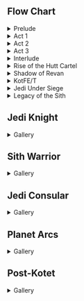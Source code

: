 ## Flow Chart
<details><summary>Prelude</summary><img src="img/swtor.1.0.png" /></details>
<details><summary>Act 1</summary><img src="img/swtor.1.1.png" /></details>
<details><summary>Act 2</summary><img src="img/swtor.1.2.png" /></details>
<details><summary>Act 3</summary><img src="img/swtor.1.3.png" /></details>
<details><summary>Interlude</summary><img src="img/swtor.1.4.png" /></details>
<details><summary>Rise of the Hutt Cartel</summary><img src="img/swtor.2.png" /></details>
<details><summary>Shadow of Revan</summary><img src="img/swtor.3.png" /></details>
<details><summary>KotFE/T</summary><img src="img/swtor.4.5.png" /></details>
<details><summary>Jedi Under Siege</summary><img src="img/swtor.6.png" /></details>
<details><summary>Legacy of the Sith</summary><img src="img/swtor.7.png" /></details>


## Jedi Knight
<details><summary>Gallery</summary>
<ul>
<li><a href="/swtor.knight.1.0.1.tython">swtor.knight.1.0.1.tython</a></li>
<li><a href="/swtor.knight.1.0.2.fleet">swtor.knight.1.0.2.fleet</a></li>
<li><a href="/swtor.knight.1.0.3.coruscant">swtor.knight.1.0.3.coruscant</a></li>
<li><a href="/swtor.knight.1.1.1.ord.mantell">swtor.knight.1.1.1.ord.mantell</a></li>
<li><a href="/swtor.knight.1.1.2.taris">swtor.knight.1.1.2.taris</a></li>
<li><a href="/swtor.knight.1.1.3.nar.shaddaa">swtor.knight.1.1.3.nar.shaddaa</a></li>
<li><a href="/swtor.knight.1.1.4.abandonded.mining.facility.and.tython">swtor.knight.1.1.4.abandonded.mining.facility.and.tython</a></li>
<li><a href="/swtor.knight.1.1.5.alderaan">swtor.knight.1.1.5.alderaan</a></li>
<li><a href="/swtor.knight.1.1.6.tatooine">swtor.knight.1.1.6.tatooine</a></li>
<li><a href="/swtor.knight.1.1.7.uphrades">swtor.knight.1.1.7.uphrades</a></li>
<li><a href="/swtor.knight.1.1.8.opressor.and.tython">swtor.knight.1.1.8.opressor.and.tython</a></li>
<li><a href="/swtor.knight.1.2.1.balmorra">swtor.knight.1.2.1.balmorra</a></li>
<li><a href="/swtor.knight.1.2.2.quesh">swtor.knight.1.2.2.quesh</a></li>
<li><a href="/swtor.knight.1.2.3.hoth">swtor.knight.1.2.3.hoth</a></li>
<li><a href="/swtor.knight.1.2.4.fp.jedi.prisoner.taral.v.maelstrom.prison">swtor.knight.1.2.4.fp.jedi.prisoner.taral.v.maelstrom.prison</a></li>
<li><a href="/swtor.knight.1.2.5.emperor.fortress">swtor.knight.1.2.5.emperor.fortress</a></li>
<li><a href="/swtor.knight.1.3.1.belsavis">swtor.knight.1.3.1.belsavis</a></li>
<li><a href="/swtor.knight.1.3.2.korriban.flame">swtor.knight.1.3.2.korriban.flame</a></li>
<li><a href="/swtor.knight.1.3.3.voss">swtor.knight.1.3.3.voss</a></li>
<li><a href="/swtor.knight.1.3.4.corellia">swtor.knight.1.3.4.corellia</a></li>
<li><a href="/swtor.knight.1.3.5.dromund.kaas">swtor.knight.1.3.5.dromund.kaas</a></li>
</ul>
</details>

## Sith Warrior 
<details><summary>Gallery</summary><ul>
<li><a href="/swtor.warrior.0.1.korriban">swtor.warrior.0.1.korriban</a></li>
<li><a href="/swtor.warrior.0.2.black.talon">swtor.warrior.0.2.black.talon</a></li>
<li><a href="/swtor.warrior.0.3.dromund.kaas.n.vette.n.hk">swtor.warrior.0.3.dromund.kaas.n.vette.n.hk</a></li>
<li><a href="/swtor.warrior.1.1.balmorra">swtor.warrior.1.1.balmorra</a></li>
<li><a href="/swtor.warrior.1.2.nar.shaddaa">swtor.warrior.1.2.nar.shaddaa</a></li>
<li><a href="/swtor.warrior.1.3.orbital.station">swtor.warrior.1.3.orbital.station</a></li>
<li><a href="/swtor.warrior.1.4.alderaan">swtor.warrior.1.4.alderaan</a></li>
<li><a href="/swtor.warrior.1.5.tatooine">swtor.warrior.1.5.tatooine</a></li>
<li><a href="/swtor.warrior.1.6.jaessa.ship">swtor.warrior.1.6.jaessa.ship</a></li>
<li><a href="/swtor.warrior.1.7.hutta">swtor.warrior.1.7.hutta</a></li>
<li><a href="/swtor.warrior.2.0.plan.zero">swtor.warrior.2.0.plan.zero</a></li>
<li><a href="/swtor.warrior.2.1.taris">swtor.warrior.2.1.taris</a></li>
<li><a href="/swtor.warrior.2.2.darth.vengean.flagship">swtor.warrior.2.2.darth.vengean.flagship</a></li>
<li><a href="/swtor.warrior.2.3.hoth">swtor.warrior.2.3.hoth</a></li>
<li><a href="/swtor.warrior.2.4.dromund.kaas">swtor.warrior.2.4.dromund.kaas</a></li>
<li><a href="/swtor.warrior.3.1.quesh">swtor.warrior.3.1.quesh</a></li>
<li><a href="/swtor.warrior.3.2.belsavis">swtor.warrior.3.2.belsavis</a></li>
<li><a href="/swtor.warrior.3.3.hoth">swtor.warrior.3.3.hoth</a></li>
<li><a href="/swtor.warrior.3.4.voss">swtor.warrior.3.4.voss</a></li>
<li><a href="/swtor.warrior.3.5.corellia">swtor.warrior.3.5.corellia</a></li>
<li><a href="/swtor.warrior.3.6.korriban">swtor.warrior.3.6.korriban</a></li>
</ul></details>

## Jedi Consular
<details><summary>Gallery</summary>
- story summary
<ul>
<li><a href="/swtor.consular.qyzen">swtor.consular.qyzen</a></li>
</ul>
<ul>
<li><a href="/swtor.consular.0.1.tython">swtor.consular.0.1.tython</a></li>
<li><a href="/swtor.consular.1.1.coruscant">swtor.consular.1.1.coruscant</a></li>
<li><a href="/swtor.consular.1.2.taris">swtor.consular.1.2.taris</a></li>
</ul>
</details>

## Planet Arcs
<details><summary>Gallery</summary><ul>
<li><a href="/swtor.planet.01.coruscant">swtor.planet.01.coruscant</a></li>
</ul></details>

## Post-Kotet
<details><summary>Gallery</summary><ul>
<li><a href="/swtor.post.kotet">swtor.post.kotet</a></li>
</ul></details>
